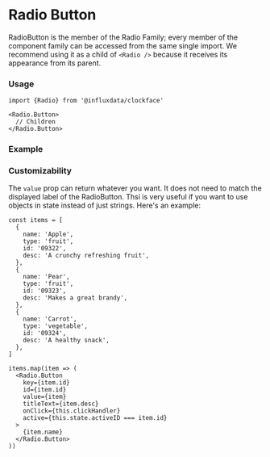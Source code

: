 # Radio Button

RadioButton is the member of the Radio Family; every member of the component family can be accessed from the same single import. We recommend using it as a child of `<Radio />` because it receives its appearance from its parent.

### Usage
```tsx
import {Radio} from '@influxdata/clockface'
```
```tsx
<Radio.Button>
  // Children
</Radio.Button>
```

### Example
<!-- STORY -->

### Customizability

The `value` prop can return whatever you want. It does not need to match the displayed label of the RadioButton. Thsi is very useful if you want to use objects in state instead of just strings. Here's an example:

```tsx
const items = [
  {
    name: 'Apple',
    type: 'fruit',
    id: '09322',
    desc: 'A crunchy refreshing fruit',
  },
  {
    name: 'Pear',
    type: 'fruit',
    id: '09323',
    desc: 'Makes a great brandy',
  },
  {
    name: 'Carrot',
    type: 'vegetable',
    id: '09324',
    desc: 'A healthy snack',
  },
]
```
```tsx
items.map(item => (
  <Radio.Button
    key={item.id}
    id={item.id}
    value={item}
    titleText={item.desc}
    onClick={this.clickHandler}
    active={this.state.activeID === item.id}
  >
    {item.name}
  </Radio.Button>
))
```

<!-- STORY HIDE START -->

<!-- STORY HIDE END -->

<!-- PROPS -->
